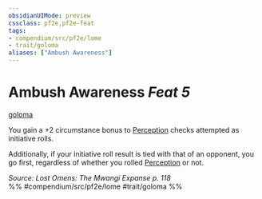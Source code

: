 ```yaml
---
obsidianUIMode: preview
cssclass: pf2e,pf2e-feat
tags:
- compendium/src/pf2e/lome
- trait/goloma
aliases: ["Ambush Awareness"]
---
```

# Ambush Awareness  *Feat 5*  
[goloma](rules/traits/goloma-lome.md)  


You gain a +2 circumstance bonus to [Perception](compendium/skills.md#Perception) checks attempted as initiative rolls.

Additionally, if your initiative roll result is tied with that of an opponent, you go first, regardless of whether you rolled [Perception](compendium/skills.md#Perception) or not.

*Source: Lost Omens: The Mwangi Expanse p. 118*  
%% #compendium/src/pf2e/lome #trait/goloma %%